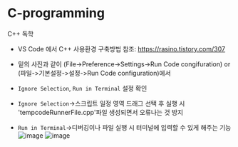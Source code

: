 # C-programming
C++ 독학

- VS Code 에서 C++ 사용환경 구축방법 참조: https://rasino.tistory.com/307

- 밑의 사진과 같이 (File->Preference->Settings->Run Code congifuration) or (파일->기본설정->설정->Run Code configuration)에서
- `Ignore Selection`, `Run in Terminal` 설정 확인
- `Ignore Selection`->스크립트 일정 영역 드래그 선택 후 실행 시 'tempcodeRunnerFile.cpp'파일 생성되면서 오류나는 것 방지
- `Run in Terminal`->디버깅이나 파일 실행 시 터미널에 입력할 수 있게 해주는 기능
![image](https://user-images.githubusercontent.com/71580318/112573301-5a07cd80-8e2f-11eb-9645-bd4fb42ee536.png)
![image](https://user-images.githubusercontent.com/71580318/112573332-69871680-8e2f-11eb-81fd-6c3e95b055bc.png)

